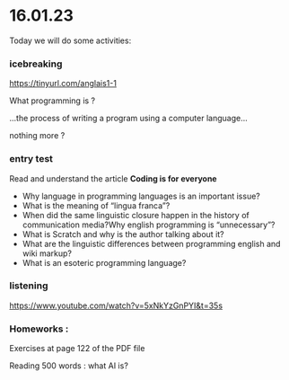 # 16.01.23

Today we will do some activities:

### icebreaking

https://tinyurl.com/anglais1-1

What programming is ?

...the process of writing a program using a computer language...

nothing more ?


### entry test

Read and understand the article **Coding is for everyone**

* Why language in programming languages is an important issue?
* What is the meaning of “lingua franca”?
* When did the same linguistic closure happen in the history of communication media?Why english programming is “unnecessary”?
* What is Scratch and why is the author talking about it?
* What are the linguistic differences between programming english and wiki markup?
* What is an esoteric programming language?

### listening

https://www.youtube.com/watch?v=5xNkYzGnPYI&t=35s

### Homeworks :

Exercises at page 122 of the PDF file

Reading 500 words : what AI is?

